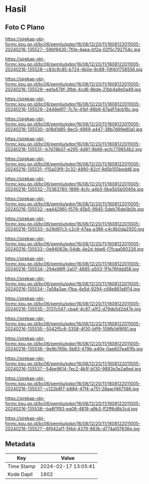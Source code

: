 # Hasil

## Foto C Plano

https://sirekap-obj-formc.kpu.go.id/bc06/pemilu/pdpr/16/08/12/20/11/1608122011005-20240216-135527--59bf9430-7f0e-4aea-bf2a-02f5c792754c.jpg

https://sirekap-obj-formc.kpu.go.id/bc06/pemilu/pdpr/16/08/12/20/11/1608122011005-20240216-135528--c83c9c85-b724-4b0e-9c88-7df401758556.jpg

https://sirekap-obj-formc.kpu.go.id/bc06/pemilu/pdpr/16/08/12/20/11/1608122011005-20240216-135529--eefa479f-3fbb-4cd6-8bde-21bb4a9e0a49.jpg

https://sirekap-obj-formc.kpu.go.id/bc06/pemilu/pdpr/16/08/12/20/11/1608122011005-20240216-135529--2448e6f7-7c7e-41bf-98b9-67adf7dcb16c.jpg

https://sirekap-obj-formc.kpu.go.id/bc06/pemilu/pdpr/16/08/12/20/11/1608122011005-20240216-135530--b18d1d85-8ec5-4969-a447-38b7d99e80a1.jpg

https://sirekap-obj-formc.kpu.go.id/bc06/pemilu/pdpr/16/08/12/20/11/1608122011005-20240216-135531--b7d78b07-e295-4d81-9b66-ecfc779854b2.jpg

https://sirekap-obj-formc.kpu.go.id/bc06/pemilu/pdpr/16/08/12/20/11/1608122011005-20240216-135531--f15a03f9-2c32-4890-82cf-9d5b155bedd6.jpg

https://sirekap-obj-formc.kpu.go.id/bc06/pemilu/pdpr/16/08/12/20/11/1608122011005-20240216-135532--70363780-1889-4cfc-a4b5-6be5b5b0040e.jpg

https://sirekap-obj-formc.kpu.go.id/bc06/pemilu/pdpr/16/08/12/20/11/1608122011005-20240216-135532--ea442961-f579-45b5-9945-5deb76de0b0b.jpg

https://sirekap-obj-formc.kpu.go.id/bc06/pemilu/pdpr/16/08/12/20/11/1608122011005-20240216-135533--b29d97c3-c2c9-47aa-a386-c4c8b0da2920.jpg

https://sirekap-obj-formc.kpu.go.id/bc06/pemilu/pdpr/16/08/12/20/11/1608122011005-20240216-135533--0e94063b-54db-4e2d-bbe6-f7fcaa060226.jpg

https://sirekap-obj-formc.kpu.go.id/bc06/pemilu/pdpr/16/08/12/20/11/1608122011005-20240216-135534--294e98ff-2a07-4885-a503-1f1e76fddd58.jpg

https://sirekap-obj-formc.kpu.go.id/bc06/pemilu/pdpr/16/08/12/20/11/1608122011005-20240216-135534--7a58a3ae-f1ba-4e5d-9294-c68e861a6f14.jpg

https://sirekap-obj-formc.kpu.go.id/bc06/pemilu/pdpr/16/08/12/20/11/1608122011005-20240216-135535--3137c547-cba4-4c97-a1f2-d79de5d2d47e.jpg

https://sirekap-obj-formc.kpu.go.id/bc06/pemilu/pdpr/16/08/12/20/11/1608122011005-20240216-135535--5042f5c6-3358-4f30-bff9-109fb1df8f81.jpg

https://sirekap-obj-formc.kpu.go.id/bc06/pemilu/pdpr/16/08/12/20/11/1608122011005-20240216-135536--9e9b765b-5b83-479b-a40e-0ae607ea61fb.jpg

https://sirekap-obj-formc.kpu.go.id/bc06/pemilu/pdpr/16/08/12/20/11/1608122011005-20240216-135537--54be9614-7ec2-4b1f-bf30-9893e3e2a6ed.jpg

https://sirekap-obj-formc.kpu.go.id/bc06/pemilu/pdpr/16/08/12/20/11/1608122011005-20240216-135537--c122b8f7-b884-47f4-a751-28aacf467586.jpg

https://sirekap-obj-formc.kpu.go.id/bc06/pemilu/pdpr/16/08/12/20/11/1608122011005-20240216-135538--ba8f1f93-ea08-4819-a9b3-ff2ff6d8b3cd.jpg

https://sirekap-obj-formc.kpu.go.id/bc06/pemilu/pdpr/16/08/12/20/11/1608122011005-20240216-135527--6f942af1-5f4d-4379-883b-d774a107636e.jpg


## Metadata

| Key        | Value               |
| ---------- | ------------------- |
| Time Stamp | 2024-02-17 13:05:41 |
| Kode Dapil | 1602                |



